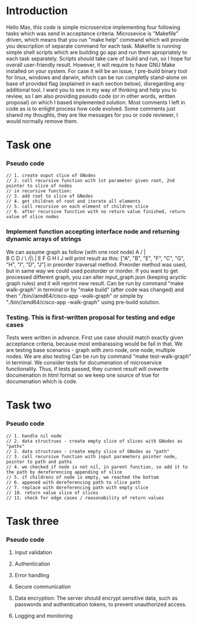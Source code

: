 # Introduction
Hello Max, 
this code is simple microservice implementing four following tasks which was send in acceptance criteria. Microsevice is "Makefile" driven, which means that you run "make help" command 
which will provide you description of separate command for each task. Makefile is running simple shell scripts which are building go app and run 
them apropriately to each task separately. Scripts should take care of build and run, so I hope for overall user-friendly result.
However, it will require to have GNU Make installed on your system. For case it will be an issue, I pre-build binary tool for linux, windows and 
darwin, which can be run completly stand-alone on base of provided flag (explained in each section below), disregarding any additional tool. I want you to see in my way of thinking and help you to review, so I am also providing pseudo code (or in other words, written proposal) on which I based implemented solution. Most comments I left in code as is to enlight process how code evolved.
Some comments just shared my thoughts, they are like messages for you or code reviewer, I would normally remove them.

# Task one 

### Pseudo code
	// 1. create ouput slice of GNodes
	// 2. call recursive function with 1st parameter given root, 2nd pointer to slice of nodes
	// in recursive function:
	// 3. add root to slice of GNodes
	// 4. get children of root and iterate all elements
	// 5. call recursive on each element of children slice
	// 6. after recursive function with no return value finished, return value of slice nodes
	
### Implement function accepting interface node and returning dynamic arrays of strings
We can assume graph as follow (with one root node)
          A
     /    |    \
    B     C     D
   / \   /|\    | 
  E  F  G H I   J
will print result as this: ["A", "B", "E", "F", "C", "G", "H", "I", "D", "J"] in preorder traversal method. Preorder method
was used, but in same way we could used postorder or inorder.
If you want to get processed different graph, you can alter input_graph.json (keeping acyclic graph rules) and it will reprint new result.
Can be run by command "make walk-graph" in terminal or by "make build" (after code was changed) and then "./bin/<OS>/amd64/cisco-app -walk-graph" or simple by "./bin/<OS>/amd64/cisco-app -walk-graph" using pre-build solution.

### Testing. This is first-written proposal for testing and edge cases
Tests were written in advance. First use case should match exactly given acceptance criteria, because most embarassing would be
fail in that. We are testing base scenarios - graph with zero node, one node, multiple nodes. We are also testing 
Can be run by command "make test-walk-graph" in terminal. We consider tests for documenation of microservice functionality. Thus, 
if tests passed, they current result will ovewrite documenation in html format so we keep one source of true for documenation which 
is code.

# Task two 

### Pseudo code
	// 1. handle nil node
	// 2. data structrues - create empty slice of slices with GNodes as "paths"
	// 2. data structrues - create empty slice of GNodes as "path"
	// 3. call recursive function with input parameters pointer node, pointer to path and paths
	// 4. we checked if node is not nil, in parent function, so add it to the path by dereferencing appending of slice
	// 5. if childrens of node is empty, we reached the bottom
	// 6. appened with dereferencing path to slice path 
	// 7. replace with dereferencing path with empty slice  
	// 10. return value slice of slices
	// 11. check for edge cases / reasonability of return values

# Task three

### Pseudo code
1. Input validation

2. Authentication

3. Error handling

4. Secure communication

5. Data encryption: The server should encrypt sensitive data, such as passwords and authentication tokens, to prevent unauthorized access.

4. Logging and monitoring


